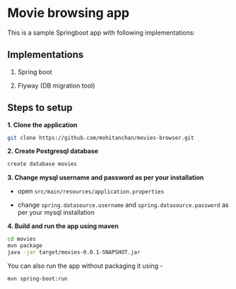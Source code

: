 # Movie browsing app

This is a sample Springboot app with following implementations:

## Implementations
1. Spring boot

2. Flyway (DB migration tool)

## Steps to setup

**1. Clone the application**

```bash
git clone https://github.com/mohitanchan/movies-browser.git
```

**2. Create Postgresql database**
```bash
create database movies
```

**3. Change mysql username and password as per your installation**

+ open `src/main/resources/application.properties`

+ change `spring.datasource.username` and `spring.datasource.password` as per your mysql installation

**4. Build and run the app using maven**

```bash
cd movies
mvn package
java -jar target/movies-0.0.1-SNAPSHOT.jar
```

You can also run the app without packaging it using -

```bash
mvn spring-boot:run
```